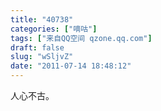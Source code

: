```yaml
---
title: "40738"
categories: ["嘀咕"]
tags: ["来自QQ空间 qzone.qq.com"]
draft: false
slug: "wSljvZ"
date: "2011-07-14 18:48:12"
---
```


人心不古。
